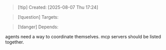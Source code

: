 
>[!tip] Created: [2025-08-07 Thu 17:24]

>[!question] Targets: 

>[!danger] Depends: 

agents need a way to coordinate themselves.
mcp servers should be listed together.